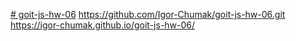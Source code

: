 [# goit-js-hw-06](https://github.com/Igor-Chumak/goit-js-hw-06.git)
https://github.com/Igor-Chumak/goit-js-hw-06.git
https://igor-chumak.github.io/goit-js-hw-06/
